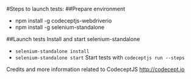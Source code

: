 #Steps to launch tests:
##Prepare environment

* npm install -g codeceptjs-webdriverio
* npm install -g selenium-standalone

##Launch tests
Install and start selenium-standalone
* `selenium-standalone install`
* `selenium-standalone start`
Start tests with `codeceptjs run --steps`

Credits and more information related to CodeceptJS http://codecept.io
